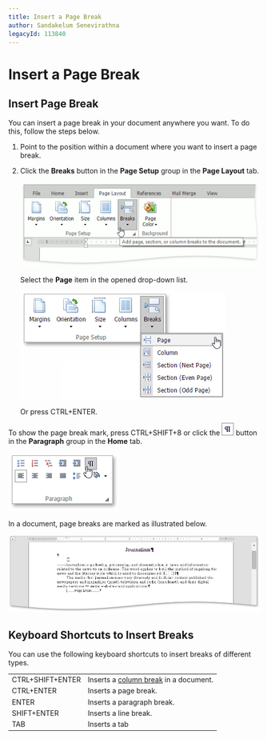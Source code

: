 ```yaml
---
title: Insert a Page Break
author: Sandakelum Senevirathna
legacyId: 113840
---
```

# Insert a Page Break
## Insert Page Break
You can insert a page break in your document anywhere you want. To do this, follow the steps below.
1. Point to the position within a document where you want to insert a page break.
2. Click the **Breaks** button in the **Page Setup** group in the **Page Layout** tab.
	
	![EUD_ASPxRichEdit_PageLayout_PageBreakButton](../../../images/img117824.png)
	
	Select the **Page** item in the opened drop-down list.
	
	![EUD_ASPxRichEdit_PageLayout_Break-Page](../../../images/img117825.png)
	
	Or press CTRL+ENTER.

To show the page break mark, press CTRL+SHIFT+8 or click the ![EUD_ASPxRichEdit_Home_ParagraphMarkButton](../../../images/img117764.png) button in the **Paragraph** group in the **Home** tab.

![EUD_ASPxRichEdit_Home_ParagraphMarks](../../../images/img117761.png)

In a document, page breaks are marked as illustrated below.

![EUD_ASPxRichEdit_PageLayout_TextWithBreaks](../../../images/img117826.png)

## Keyboard Shortcuts to Insert Breaks
You can use the following keyboard shortcuts to insert breaks of different types.

|  |  |
|---|---|
| CTRL+SHIFT+ENTER | Inserts a [column break](../document-layout-and-page-setup/lay-out-text-in-columns.md) in a document. |
| CTRL+ENTER | Inserts a page break. |
| ENTER | Inserts a paragraph break. |
| SHIFT+ENTER | Inserts a line break. |
| TAB | Inserts a tab |